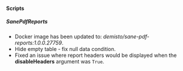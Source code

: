 #### Scripts
##### SanePdfReports
- Docker image has been updated to: *demisto/sane-pdf-reports:1.0.0.27759*.
- Hide empty table - fix null data condition.
- Fixed an issue where report headers would be displayed when the **disableHeaders** argument was `True`.